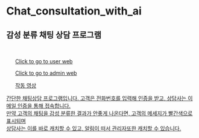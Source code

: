 <h1>Chat_consultation_with_ai</h1>
<h2>감성 분류 채팅 상담 프로그램</h2> <br>
<ul><a href="https://senti-937c7.firebaseapp.com/login">Click to go to user web</ul>
<ul><a href="https://admin-8e100.firebaseapp.com/login">Click to go to admin web</ul>
<ul><a href="https://www.youtube.com/watch?v=XL6ClP2OJe8&feature=youtu.be">작동 영상</ul>

<p>
  간단한 채팅상담 프로그램입니다. 고객은 전화번호를 입력해 인증을 받고, 상담사는 이메일 인증을 통해 접속합니다.<br>
  만약 고객의 채팅을 감성 분류한 결과가 안좋게 나온다면, 고객의 메세지가 빨간색으로 표시되며<br>
  상담사는 이를 바로 캐치할 수 있고, 알림이 떠서 관리자또한 캐치할 수 있습니다.
</p>
